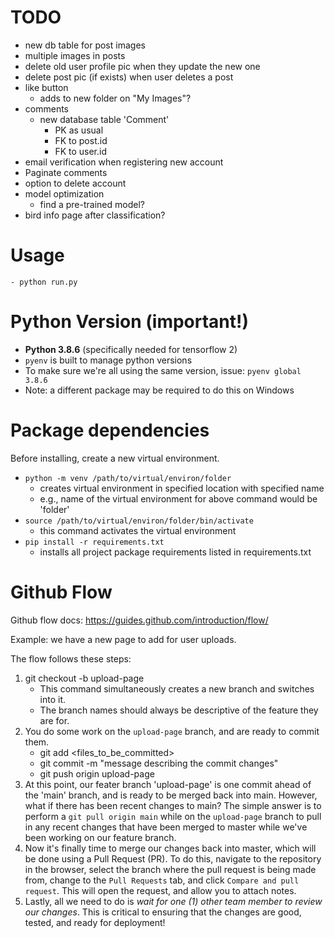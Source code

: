 # TODO
- new db table for post images
- multiple images in posts
- delete old user profile pic when they update the new one
- delete post pic (if exists) when user deletes a post
- like button
	- adds to new folder on "My Images"?
- comments
	- new database table 'Comment'
		- PK as usual
		- FK to post.id
		- FK to user.id	
- email verification when registering new account
- Paginate comments
- option to delete account
- model optimization
	- find a pre-trained model?
- bird info page after classification?

# Usage
	- python run.py

# Python Version (important!)
* **Python 3.8.6** (specifically needed for tensorflow 2)
* `pyenv` is built to manage python versions
* To make sure we're all using the same version, issue: `pyenv global 3.8.6`
* Note: a different package may be required to do this on Windows

# Package dependencies
Before installing, create a new virtual environment.
* `python -m venv /path/to/virtual/environ/folder`
	- creates virtual environment in specified location with specified name
	- e.g., name of the virtual environment for above command would be 'folder'
* `source /path/to/virtual/environ/folder/bin/activate`
	- this command activates the virtual environment
* `pip install -r requirements.txt`
	-  installs all project package requirements listed in requirements.txt

# Github Flow
Github flow docs: https://guides.github.com/introduction/flow/
	
Example: we have a new page to add for user uploads.

The flow follows these steps:
1) git checkout -b upload-page
	- This command simultaneously creates a new branch and switches into it.
	- The branch names should always be descriptive of the feature they are for.
2) You do some work on the `upload-page` branch, and are ready to commit them.
	- git add <files_to_be_committed>
	- git commit -m "message describing the commit changes"
	- git push origin upload-page
3) At this point, our feater branch 'upload-page' is one commit ahead of the 'main' branch,
   and is ready to be merged back into main. However, what if there has been recent changes to main?
   The simple answer is to perform a `git pull origin main` while on the `upload-page` branch to 
   pull in any recent changes that have been merged to master while we've been working on our feature branch.
4) Now it's finally time to merge our changes back into master, which will be done using a Pull Request (PR).
   To do this, navigate to the repository in the browser, select the branch where the pull request is being
   made from, change to the  `Pull Requests` tab, and click `Compare and pull request`. This will open the request, 
   and allow you to attach notes.
5) Lastly, all we need to do is *wait for one (1) other team member to review our changes*. This is critical 
   to ensuring that the changes are good, tested, and ready for deployment!
